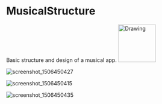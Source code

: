 # MusicalStructure
Basic structure and design of a musical app.
<img src="https://user-images.githubusercontent.com/19223945/30879469-2814a110-a308-11e7-8a9c-cb47eb34bc7a.png" alt="Drawing" style="width: 100px"/>

![screenshot_1506450427](https://user-images.githubusercontent.com/19223945/30879500-39b25110-a308-11e7-87e7-0b435bcc5543.png)

![screenshot_1506450415](https://user-images.githubusercontent.com/19223945/30879517-480d4648-a308-11e7-86ee-11d945118005.png)

![screenshot_1506450435](https://user-images.githubusercontent.com/19223945/30879531-53da60aa-a308-11e7-99b6-561dce5a7409.png)
